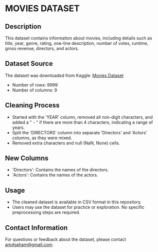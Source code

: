 # MOVIES DATASET

## Description
This dataset contains information about movies, including details such as title, year, genre, rating, one-line description, number of votes, runtime, gross revenue, directors, and actors.

## Dataset Source
The dataset was downloaded from Kaggle: [Movies Dataset](https://www.kaggle.com/datasets/bharatnatrayn/movies-dataset-for-feature-extracion-prediction?select=movies.csv)

- Number of rows: 9999
- Number of columns: 9

## Cleaning Process
- Started with the 'YEAR' column, removed all non-digit characters, and added a " - " if there are more than 4 characters, indicating a range of years.
- Split the 'DIRECTORS' column into separate 'Directors' and 'Actors' columns, as they were mixed.
- Removed extra characters and null (NaN, None) cells.

## New Columns
- 'Directors': Contains the names of the directors.
- 'Actors': Contains the names of the actors.

## Usage
- The cleaned dataset is available in CSV format in this repository.
- Users may use the dataset for practice or exploration. No specific preprocessing steps are required.

## Contact Information
For questions or feedback about the dataset, please contact amdgaham@gmail.com.
